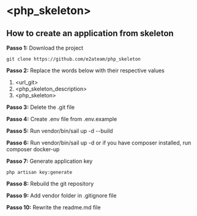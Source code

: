 # <php_skeleton>

How to create an application from skeleton
------------

**Passo 1:** Download the project

```console
git clone https://github.com/e2ateam/php_skeleton
```

**Passo 2:** Replace the words below with their respective values

1. <url_git>
2. <php_skeleton_description>
3. <php_skeleton>

**Passo 3:** Delete the .git file

**Passo 4:** Create .env file from .env.example

**Passo 5:** Run vendor/bin/sail up -d --build

**Passo 6:** Run vendor/bin/sail up -d or if you have composer installed, run composer docker-up

**Passo 7:** Generate application key

```console
php artisan key:generate
```

**Passo 8:** Rebuild the git repository

**Passo 9:** Add vendor folder in .gitignore file

**Passo 10:** Rewrite the readme.md file

